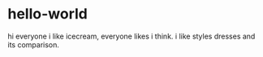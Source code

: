 # hello-world
hi everyone
i like icecream, everyone likes i think.
i like styles dresses and its comparison.
